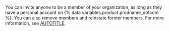 You can invite anyone to be a member of your organization, as long as they have a personal account on {% data variables.product.prodname_dotcom %}. You can also remove members and reinstate former members. For more information, see [AUTOTITLE](/organizations/managing-membership-in-your-organization).
